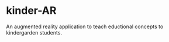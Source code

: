 # kinder-AR

An augmented reality application to teach eductional concepts to kindergarden students.
